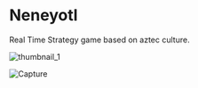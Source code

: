 # Neneyotl

Real Time Strategy game based on aztec culture. 

![thumbnail_1](https://github.com/Kuvrot/Neneyotl/assets/23508114/ff0ca27a-d4cc-4e12-a48c-1dc589bfd865)

![Capture](https://github.com/Kuvrot/Neneyotl/assets/23508114/b3dc6c3a-b0ab-4af5-ba5d-00185f037db3)
